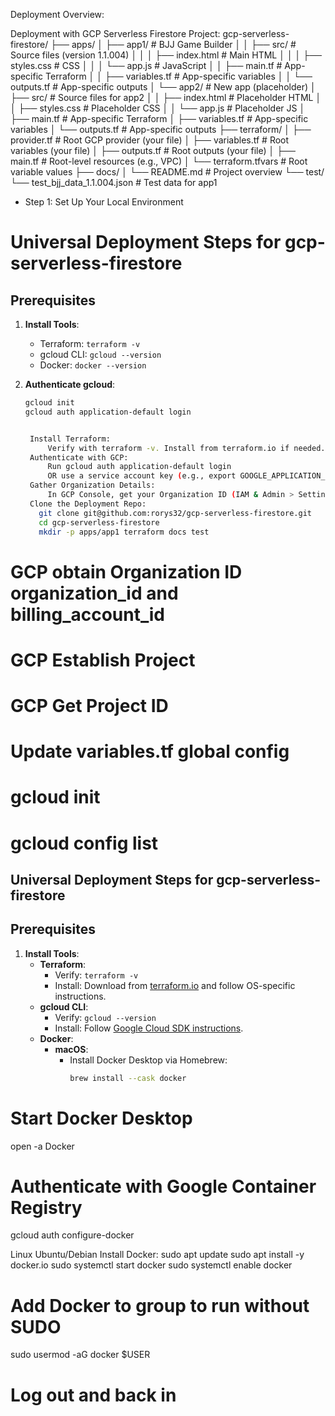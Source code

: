 Deployment Overview:

Deployment with GCP Serverless Firestore Project:
gcp-serverless-firestore/
├── apps/
│   ├── app1/                    # BJJ Game Builder
│   │   ├── src/                 # Source files (version 1.1.004)
│   │   │   ├── index.html       # Main HTML
│   │   │   ├── styles.css       # CSS
│   │   │   └── app.js           # JavaScript
│   │   ├── main.tf             # App-specific Terraform
│   │   ├── variables.tf         # App-specific variables
│   │   └── outputs.tf           # App-specific outputs
│   └── app2/                    # New app (placeholder)
│       ├── src/                 # Source files for app2
│       │   ├── index.html       # Placeholder HTML
│       │   ├── styles.css       # Placeholder CSS
│       │   └── app.js           # Placeholder JS
│       ├── main.tf             # App-specific Terraform
│       ├── variables.tf         # App-specific variables
│       └── outputs.tf           # App-specific outputs
├── terraform/
│   ├── provider.tf              # Root GCP provider (your file)
│   ├── variables.tf             # Root variables (your file)
│   ├── outputs.tf               # Root outputs (your file)
│   ├── main.tf                  # Root-level resources (e.g., VPC)
│   └── terraform.tfvars         # Root variable values
├── docs/
│   └── README.md                # Project overview
└── test/
    └── test_bjj_data_1.1.004.json # Test data for app1



* Step 1: Set Up Your Local Environment

# Universal Deployment Steps for gcp-serverless-firestore

## Prerequisites
1. **Install Tools**:
   - Terraform: `terraform -v`
   - gcloud CLI: `gcloud --version`
   - Docker: `docker --version`

2. **Authenticate gcloud**:
   ```bash
   gcloud init
   gcloud auth application-default login


    Install Terraform:
        Verify with terraform -v. Install from terraform.io if needed.
    Authenticate with GCP:
        Run gcloud auth application-default login 
        OR use a service account key (e.g., export GOOGLE_APPLICATION_CREDENTIALS=~/gcp-credentials.json).
    Gather Organization Details:
        In GCP Console, get your Organization ID (IAM & Admin > Settings) and Billing Account ID (Billing).
    Clone the Deployment Repo:
      git clone git@github.com:rorys32/gcp-serverless-firestore.git
      cd gcp-serverless-firestore
      mkdir -p apps/app1 terraform docs test


# GCP obtain Organization ID organization_id and billing_account_id
# GCP Establish Project
# GCP Get Project ID
# Update variables.tf global config

# gcloud init
# gcloud config list

## Universal Deployment Steps for gcp-serverless-firestore

## Prerequisites

1. **Install Tools**:
   - **Terraform**:
     - Verify: `terraform -v`
     - Install: Download from [terraform.io](https://www.terraform.io/downloads.html) and follow OS-specific instructions.
   - **gcloud CLI**:
     - Verify: `gcloud --version`
     - Install: Follow [Google Cloud SDK instructions](https://cloud.google.com/sdk/docs/install).
   - **Docker**:
     - **macOS**:
       - Install Docker Desktop via Homebrew:
         ```bash
         brew install --cask docker

# Start Docker Desktop
open -a Docker

# Authenticate with Google Container Registry
gcloud auth configure-docker

Linux Ubuntu/Debian Install Docker:
sudo apt update
sudo apt install -y docker.io
sudo systemctl start docker
sudo systemctl enable docker

# Add Docker to group to run without SUDO
sudo usermod -aG docker $USER
# Log out and back in



